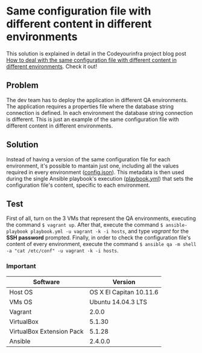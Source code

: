 # Same configuration file with different content in different environments

This solution is explained in detail in the Codeyourinfra project blog post [How to deal with the same configuration file with different content in different environments](http://codeyourinfra.today/how-to-deal-with-the-same-configuration-file-with-different-content-in-different-environments). Check it out!

## Problem

The dev team has to deploy the application in different QA environments. The application requires a properties file where the database string connection is defined. In each environment the database string connection is different. This is just an example of the same configuration file with different content in different environments.

## Solution

Instead of having a version of the same configuration file for each environment, it's possible to mantain just one, including all the values required in every environment ([config.json](https://github.com/esign-consulting/codeyourinfra/blob/master/same_cfgfile_diff_content/config.json)). This metadata is then used during the single Ansible playbook's execution ([playbook.yml](https://github.com/esign-consulting/codeyourinfra/blob/master/same_cfgfile_diff_content/playbook.yml)) that sets the configuration file's content, specific to each environment. 

## Test

First of all, turn on the 3 VMs that represent the QA environments, executing the command `$ vagrant up`. After that, execute the command `$ ansible-playbook playbook.yml -u vagrant -k -i hosts`, and type *vagrant* for the **SSH password** prompted. Finally, in order to check the configuration file's content of every environment, execute the command `$ ansible qa -m shell -a "cat /etc/conf" -u vagrant -k -i hosts`.

### Important


Software | Version
--- | -----
Host OS | OS X El Capitan 10.11.6
VMs OS | Ubuntu 14.04.3 LTS
Vagrant | 2.0.0
VirtualBox | 5.1.30
VirtualBox Extension Pack | 5.1.28
Ansible | 2.4.0.0
